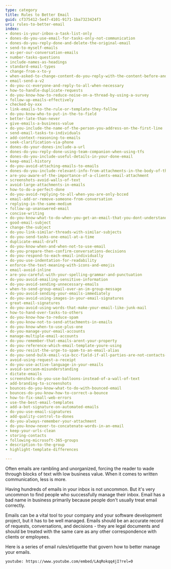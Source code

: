 ```yaml
---
type: category
title: Rules to Better Email
guid: cf375412-5e47-4101-9171-1ba7323424f3
uri: rules-to-better-email
index:
- dones-is-your-inbox-a-task-list-only
- dones-do-you-use-email-for-tasks-only-not-communication
- dones-do-you-reply-done-and-delete-the-original-email
- send-to-myself-emails
- as-per-our-conversation-emails
- number-tasks-questions
- include-names-as-headings
- standard-email-types
- change-from-x-to-y
- when-asked-to-change-content-do-you-reply-with-the-content-before-and-after-the-change
- email-send-a-v2
- do-you-cc-everyone-and-reply-to-all-when-necessary
- how-to-handle-duplicate-requests
- do-you-know-how-to-reduce-noise-on-a-thread-by-using-a-survey
- follow-up-emails-effectively
- checked-by-xxx
- link-emails-to-the-rule-or-template-they-follow
- do-you-know-who-to-put-in-the-to-field
- better-late-than-never
- give-emails-a-business-value
- do-you-include-the-name-of-the-person-you-address-on-the-first-line
- send-email-tasks-to-individuals
- add-context-reasoning-to-emails
- seek-clarification-via-phone
- dones-do-your-dones-include-a-url
- dones-do-you-reply-done-using-team-companion-when-using-tfs
- dones-do-you-include-useful-details-in-your-done-email
- keep-email-history
- do-you-avoid-attaching-emails-to-emails
- dones-do-you-include-relevant-info-from-attachments-in-the-body-of-the-email
- are-you-aware-of-the-importance-of-a-clients-email-attachment
- screenshots-avoid-walls-of-text
- avoid-large-attachments-in-emails
- how-to-do-a-perfect-done
- do-you-avoid-replying-to-all-when-you-are-only-bcced
- email-add-or-remove-someone-from-conversation
- replying-in-the-same-medium
- follow-up-unanswered-email
- concise-writing
- do-you-know-what-to-do-when-you-get-an-email-that-you-dont-understand
- good-email-subject
- change-the-subject
- do-you-link-similar-threads-with-similar-subjects
- do-you-send-tasks-one-email-at-a-time
- duplicate-email-draft
- do-you-know-when-and-when-not-to-use-email
- do-you-prepare-then-confirm-conversations-decisions
- do-you-respond-to-each-email-individually
- do-you-use-indentation-for-readability
- enforce-the-text-meaning-with-icons-and-emojis
- email-avoid-inline
- are-you-careful-with-your-spelling-grammar-and-punctuation
- do-you-avoid-emailing-sensitive-information
- do-you-avoid-sending-unnecessary-emails
- when-to-send-group-email-over-an-im-group-message
- do-you-avoid-sending-your-emails-immediately
- do-you-avoid-using-images-in-your-email-signatures
- great-email-signatures
- do-you-avoid-using-words-that-make-your-email-like-junk-mail
- how-to-hand-over-tasks-to-others
- do-you-know-how-to-reduce-spam
- do-you-know-not-to-send-attachments-in-emails
- do-you-know-when-to-use-plus-one
- do-you-manage-your-email-accounts
- manage-multiple-email-accounts
- do-you-remember-that-emails-arent-your-property
- do-you-reference-which-email-template-youre-using
- do-you-resist-the-urge-to-spam-to-an-email-alias
- do-you-send-bulk-email-via-bcc-field-if-all-parties-are-not-contacts-of-each-other
- avoid-using-request-a-receipt
- do-you-use-active-language-in-your-emails
- avoid-sarcasm-misunderstanding
- dictate-emails
- screenshots-do-you-use-balloons-instead-of-a-wall-of-text
- add-branding-to-screenshots
- bounces-do-you-know-what-to-do-with-bounced-email
- bounces-do-you-know-how-to-correct-a-bounce
- how-to-fix-small-web-errors
- use-the-best-email-templates
- add-a-bot-signature-on-automated-emails
- do-you-use-email-signatures
- add-quality-control-to-dones
- do-you-always-remember-your-attachment
- do-you-know-never-to-concatenate-words-in-an-email
- keep-your-urls-clean
- storing-contacts
- following-microsoft-365-groups
- description-to-the-group
- highlight-template-differences

---
```


Often emails are rambling and unorganized, forcing the reader to wade through blocks of text with low business value. When it comes to written communication, less is more. 

Having hundreds of emails in your inbox is not uncommon. But it's very uncommon to find people who successfully manage their inbox. Email has a bad name in business primarily because people don't usually treat email correctly.

Emails can be a vital tool to your company and your software development project, but it has to be well managed. Emails should be an accurate record of requests, conversations, and decisions - they are legal documents and should be treated with the same care as any other correspondence with clients or employees. 

Here is a series of email rules/etiquette that govern how to better manage your emails.

`youtube: https://www.youtube.com/embed/LAqRokqq4jI?rel=0`
